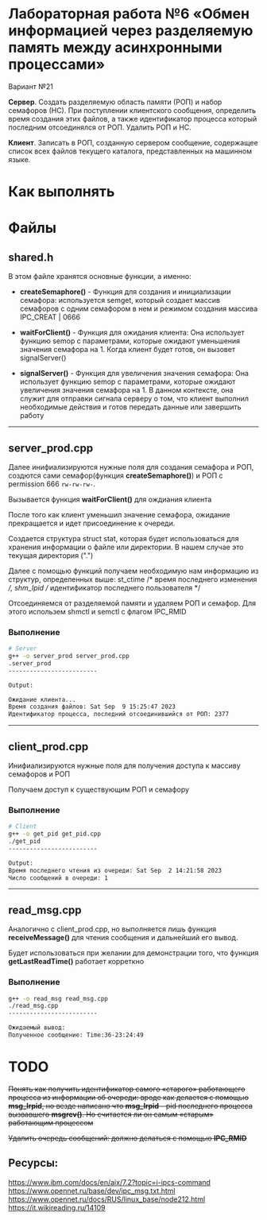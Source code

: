 #  Лабораторная работа №6 «Обмен информацией через разделяемую память между асинхронными процессами»

Вариант №21

**Сервер**. Создать разделяемую область памяти (РОП) и набор семафоров (НС). При 
поступлении клиентского сообщения, определить время создания этих файлов, а также 
идентификатор процесса который последним отсоединялся от РОП. Удалить РОП и НС.

**Клиент**. Записать в РОП, созданную сервером сообщение, содержащее список всех 
файлов текущего каталога, представленных на машинном языке.

# Как выполнять





# Файлы


## shared.h

В этом файле хранятся основные функции, а именно:

 - __createSemaphore()__ - Функция для создания и инициализации семафора: используется semget, который создает массив семафоров с одним семафором в нем и режимом создания массива IPC_CREAT | 0666

 - __waitForClient()__ - Функция для ожидания клиента: Она использует функцию semop с параметрами, которые ожидают уменьшения значения семафора на 1. Когда клиент будет готов, он вызовет signalServer()

 - __signalServer()__ - Функция для увеличения значения семафора: Она использует функцию semop с параметрами, которые ожидают увеличения значения семафора на 1. В данном контексте, она служит для отправки сигнала серверу о том, что клиент выполнил необходимые действия и готов передать данные или завершить работу
----------------------------------------------------------------------


## server_prod.cpp


Далее инифиализируются нужные поля для создания семафора и РОП, создются сами семафор(функция __createSemaphore()__) и РОП с permission 666 `rw-rw-rw-`. 

Вызывается функция __waitForClient()__ для ождиания клиента

После того как клиент уменьшил значение семафора, ожидание прекращается и идет присоединение к очереди.

Создается структура struct stat, которая будет использоваться для хранения информации о файле или директории. В нашем случае это текущая директория (".")

Далее с помощью функций получаем необходимую нам информацию из структур, определенных выше: st_ctime /* время последнего изменения */, shm_lpid  /* идентификатор последнего пользователя */

Отсоединяемся от разделяемой памяти и удаляем РОП и семафор. Для этого использем shmctl и semctl с флагом IPC_RMID

### Выполнение
```bash
# Server
g++ -o server_prod server_prod.cpp
.server_prod
-------------------------

Output:

Ожидание клиента...
Время создания файлов: Sat Sep  9 15:25:47 2023
Идентификатор процесса, последний отсоединившийся от РОП: 2377

```
----------------------------------------------------------------------


## client_prod.cpp
Инифиализируются нужные поля для получения доступа к массиву семафоров и РОП

Получаем доступ к существующим РОП и семафору

### Выполнение
```bash
# Client
g++ -o get_pid get_pid.cpp
./get_pid
-------------------------

Output:
Время последнего чтения из очереди: Sat Sep  2 14:21:58 2023
Число сообщений в очереди: 1

```
----------------------------------------------------------------------

## read_msg.cpp

Аналогично с client_prod.cpp, но выполняется лишь функция __receiveMessage()__ для чтения сообщения и дальнейший его вывод.

Будет использоваться при желании для демонстрации того, что функция __getLastReadTime()__ работает корреткно 

### Выполнение
```bash
g++ -o read_msg read_msg.cpp
./read_msg.cpp
-------------------------

Ожидаемый вывод:
Полученное сообщение: Time:36-23:24:49
```



# TODO

~~Понять как получить идентификатор самого «старого» работающего 
процесса из информации об очереди: вроде как делается с помощью __msg_lrpid__, но везде написано что __msg_lrpid__ - pid последнего процесса вызвавшего __msgrcv()__. Но считается ли он самым «старым» работающим
процессом~~ 

~~Удалить очередь сообщений: должно делаться с помощью __IPC_RMID__~~

## Ресурсы:
https://www.ibm.com/docs/en/aix/7.2?topic=i-ipcs-command
https://www.opennet.ru/base/dev/ipc_msg.txt.html
https://www.opennet.ru/docs/RUS/linux_base/node212.html
https://it.wikireading.ru/14109






